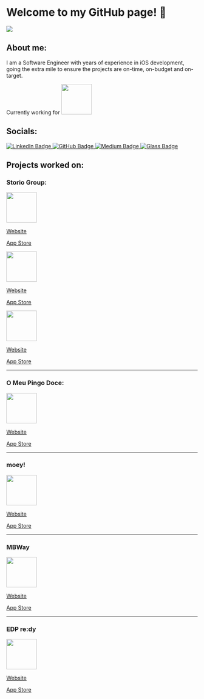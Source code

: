# Welcome to my GitHub page! 👋

<img src="https://images.unsplash.com/photo-1629324176054-faf971085b46?ixlib=rb-4.0.3&ixid=M3wxMjA3fDB8MHxwaG90by1wYWdlfHx8fGVufDB8fHx8fA%3D%3D&auto=format&fit=crop&w=2670&q=80" />

## About me:

I am a Software Engineer with years of experience in iOS development, going the extra mile to ensure the projects are on-time, on-budget and on-target.

Currently working for <a href="https://wallapop.com/"><img src= "https://es.wallapop.com/next-assets/images/logo-wallapop-home-v2.svg" height="80"/></a>

## Socials:

<div id="badges">
  <a href="https://www.linkedin.com/in/miguel-p-alcantara">
    <img src="https://img.shields.io/badge/linkedin-%230077B5.svg?style=for-the-badge&logo=linkedin&logoColor=white" alt="LinkedIn Badge"/>
  </a>
  <a href="https://github.com/migalc">
    <img src="https://img.shields.io/badge/github-%23121011.svg?style=for-the-badge&logo=github&logoColor=white" alt="GitHub Badge"/>
  </a>
  <a href="https://medium.com/@mrpcalcantara">
    <img src="https://img.shields.io/badge/Medium-12100E?style=for-the-badge&logo=medium&logoColor=white" alt="Medium Badge"/>
  </a>
  <a href="https://glass.photo/miguelalcantara">
    <img src="https://img.shields.io/badge/Glass-000000?style=for-the-badge&logo=glass&logoColor=white" alt="Glass Badge"/>
  </a>
</div>

## Projects worked on:

### Storio Group:

<img src= "https://is1-ssl.mzstatic.com/image/thumb/Purple211/v4/f6/b1/8a/f6b18a31-5605-2dea-08a7-2521757732c9/AppIconHofmann-0-0-1x_U007epad-0-1-0-sRGB-85-220.png/460x0w.webp" height="80"/>

[Website](https://www.hofmann.es/)

[App Store](https://apps.apple.com/es/app/hofmann-%C3%A1lbumes-de-fotos/id891707074)

<img src= "https://is1-ssl.mzstatic.com/image/thumb/Purple221/v4/e4/3f/56/e43f56c9-a437-74cf-358d-97cb3e54635b/AppIconAlbelli-0-0-1x_U007epad-0-1-0-sRGB-85-220.png/460x0w.webp" height="80"/>

[Website](https://www.albelli.nl/)

[App Store](https://apps.apple.com/be/app/albelli-fotoboek-poster-prints/id1049668862)

<img src= "https://is1-ssl.mzstatic.com/image/thumb/Purple221/v4/5c/3b/f4/5c3bf4a1-7293-f438-4076-201d46c45cd4/AppIconPhotobox-0-0-1x_U007epad-0-1-0-sRGB-85-220.png/460x0w.webp" height="80"/>

[Website](https://www.photobox.co.uk/)

[App Store](https://apps.apple.com/gb/app/photobox-photo-books-prints/id574408353)

---
### O Meu Pingo Doce:

<img src= "https://play-lh.googleusercontent.com/-KY7h2o5K2v9RgHpT_AGus3CfkE9FqEyGpxqGhLApkjt1RR_7m83pHM8tA2nWnYXNUnb" height="80"/>

[Website](https://www.pingodoce.pt/app-o-meu-pingo-doce/)

[App Store](https://apps.apple.com/pt/app/o-meu-pingo-doce/id1218939596)

---
### moey!

<img src= "https://moey.pt/hubfs/Logo-1.svg" height="80"/>

[Website](https://moey.pt/en/)

[App Store](https://apps.apple.com/us/app/moey-mobile-banking/id1462060959)

---
### MBWay

<img src= "https://encrypted-tbn0.gstatic.com/images?q=tbn:ANd9GcSBIFVVey4woYOE1GssFhYy-PWg003E98tcDA&s" height="80"/>

[Website](https://www.mbway.pt/)

[App Store](https://apps.apple.com/us/app/mb-way/id918126133)

---
### EDP re:dy

<img src= "https://upload.wikimedia.org/wikipedia/commons/9/99/EDP_logo.svg" height="80"/>

[Website](https://www.edp.com/en/innovation/redy)

[App Store](https://apps.apple.com/pt/app/edp-redy/id1453190851)
